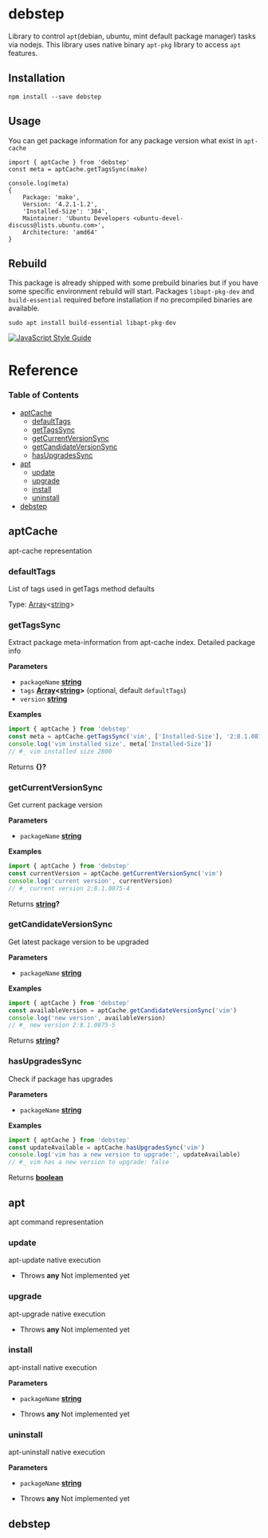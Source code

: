 # debstep

Library to control `apt`(debian, ubuntu, mint default package manager) tasks via nodejs.
This library uses native binary `apt-pkg` library to access `apt` features.

## Installation

    npm install --save debstep

## Usage

You can get package information for any package version what exist in `apt-cache`

    import { aptCache } from 'debstep'
    const meta = aptCache.getTagsSync(make)

    console.log(meta)
    {
        Package: 'make',
        Version: '4.2.1-1.2',
        'Installed-Size': '384',
        Maintainer: 'Ubuntu Developers <ubuntu-devel-discuss@lists.ubuntu.com>',
        Architecture: 'amd64'
    }

## Rebuild

This package is already shipped with some prebuild binaries but if you have some
specific environment rebuild will start.
Packages `libapt-pkg-dev` and `build-essential` required before installation if no 
precompiled binaries are available.

    sudo apt install build-essential libapt-pkg-dev

[![JavaScript Style Guide](https://cdn.rawgit.com/standard/standard/master/badge.svg)](https://github.com/standard/standard)

# Reference

<!-- Generated by documentation.js. Update this documentation by updating the source code. -->

### Table of Contents

-   [aptCache](#aptcache)
    -   [defaultTags](#defaulttags)
    -   [getTagsSync](#gettagssync)
    -   [getCurrentVersionSync](#getcurrentversionsync)
    -   [getCandidateVersionSync](#getcandidateversionsync)
    -   [hasUpgradesSync](#hasupgradessync)
-   [apt](#apt)
    -   [update](#update)
    -   [upgrade](#upgrade)
    -   [install](#install)
    -   [uninstall](#uninstall)
-   [debstep](#debstep)

## aptCache

apt-cache representation

### defaultTags

List of tags used in getTags method defaults

Type: [Array](https://developer.mozilla.org/docs/Web/JavaScript/Reference/Global_Objects/Array)&lt;[string](https://developer.mozilla.org/docs/Web/JavaScript/Reference/Global_Objects/String)>

### getTagsSync

Extract package meta-information from apt-cache index.
Detailed package info

**Parameters**

-   `packageName` **[string](https://developer.mozilla.org/docs/Web/JavaScript/Reference/Global_Objects/String)** 
-   `tags` **[Array](https://developer.mozilla.org/docs/Web/JavaScript/Reference/Global_Objects/Array)&lt;[string](https://developer.mozilla.org/docs/Web/JavaScript/Reference/Global_Objects/String)>**  (optional, default `defaultTags`)
-   `version` **[string](https://developer.mozilla.org/docs/Web/JavaScript/Reference/Global_Objects/String)** 

**Examples**

```javascript
import { aptCache } from 'debstep'
const meta = aptCache.getTagsSync('vim', ['Installed-Size'], '2:8.1.0875-5')
console.log('vim installed size', meta['Installed-Size'])
// #_ vim installed size 2800
```

Returns **{}?** 

### getCurrentVersionSync

Get current package version

**Parameters**

-   `packageName` **[string](https://developer.mozilla.org/docs/Web/JavaScript/Reference/Global_Objects/String)** 

**Examples**

```javascript
import { aptCache } from 'debstep'
const currentVersion = aptCache.getCurrentVersionSync('vim')
console.log('current version', currentVersion)
// #_ current version 2:8.1.0875-4
```

Returns **[string](https://developer.mozilla.org/docs/Web/JavaScript/Reference/Global_Objects/String)?** 

### getCandidateVersionSync

Get latest package version to be upgraded

**Parameters**

-   `packageName` **[string](https://developer.mozilla.org/docs/Web/JavaScript/Reference/Global_Objects/String)** 

**Examples**

```javascript
import { aptCache } from 'debstep'
const availableVersion = aptCache.getCandidateVersionSync('vim')
console.log('new version', availableVersion)
// #_ new version 2:8.1.0875-5
```

Returns **[string](https://developer.mozilla.org/docs/Web/JavaScript/Reference/Global_Objects/String)?** 

### hasUpgradesSync

Check if package has upgrades

**Parameters**

-   `packageName` **[string](https://developer.mozilla.org/docs/Web/JavaScript/Reference/Global_Objects/String)** 

**Examples**

```javascript
import { aptCache } from 'debstep'
const updateAvailable = aptCache.hasUpgradesSync('vim')
console.log('vim has a new version to upgrade:', updateAvailable)
// #_ vim has a new version to upgrade: false
```

Returns **[boolean](https://developer.mozilla.org/docs/Web/JavaScript/Reference/Global_Objects/Boolean)** 

## apt

apt command representation

### update

apt-update native execution

-   Throws **any** Not implemented yet

### upgrade

apt-upgrade native execution

-   Throws **any** Not implemented yet

### install

apt-install native execution

**Parameters**

-   `packageName` **[string](https://developer.mozilla.org/docs/Web/JavaScript/Reference/Global_Objects/String)** 


-   Throws **any** Not implemented yet

### uninstall

apt-uninstall native execution

**Parameters**

-   `packageName` **[string](https://developer.mozilla.org/docs/Web/JavaScript/Reference/Global_Objects/String)** 


-   Throws **any** Not implemented yet

## debstep
